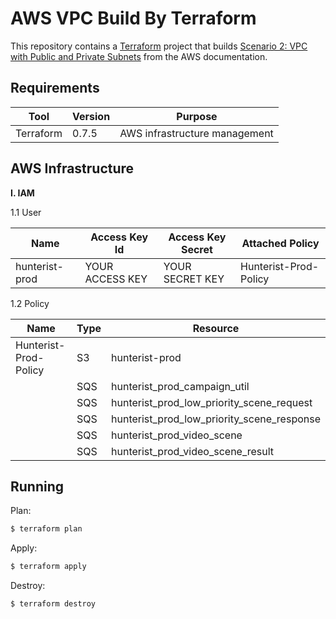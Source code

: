 AWS VPC Build By Terraform 
================================================================================

This repository contains a [Terraform](https://www.terraform.io/) project that builds [Scenario 2: VPC with Public and Private Subnets](http://docs.aws.amazon.com/AmazonVPC/latest/UserGuide/VPC_Scenario2.html) from the AWS documentation.


Requirements
--------------------------------------------------------------------------------


Tool       | Version      | Purpose
---------- | ------------ | ----------------------------------------------------
Terraform  | 0.7.5        | AWS infrastructure management


AWS Infrastructure
--------------------------------------------------------------------------------
**I. IAM**

1.1 User

| Name           | Access Key Id    | Access Key Secret | Attached Policy
| -------------- | ---------------- | ----------------- | ---------------------
| hunterist-prod | YOUR ACCESS KEY  | YOUR SECRET KEY   | Hunterist-Prod-Policy

1.2 Policy

| Name                    | Type       | Resource
| ----------------------- | ---------- | ---------------------------  
| Hunterist-Prod-Policy   | S3         | hunterist-prod
|                         | SQS        | hunterist_prod_campaign_util
|                         | SQS        | hunterist_prod_low_priority_scene_request
|                         | SQS        | hunterist_prod_low_priority_scene_response
|                         | SQS        | hunterist_prod_video_scene
|                         | SQS        | hunterist_prod_video_scene_result



Running
--------------------------------------------------------------------------------
Plan:

```sh
$ terraform plan
```

Apply:

```sh
$ terraform apply
```

Destroy:

```sh
$ terraform destroy
```